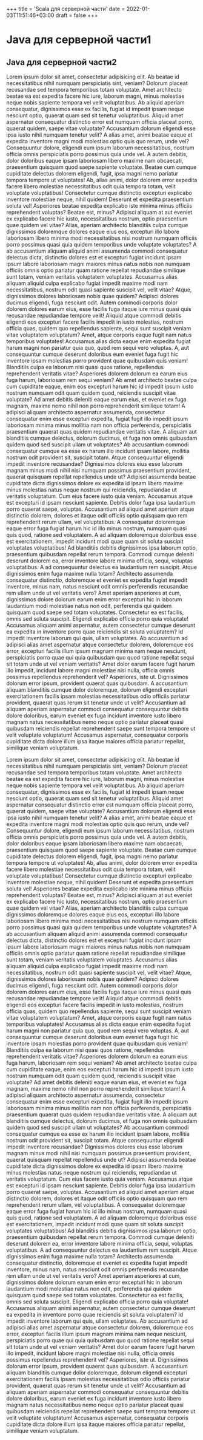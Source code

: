 +++
title = 'Scala для серверной части'
date = 2022-01-03T11:51:46+03:00
draft = false
+++

# Java для серверной части1

## Java для серверной части2

Lorem ipsum dolor sit amet, consectetur adipisicing elit. Ab beatae id necessitatibus nihil numquam perspiciatis sint, veniam? Dolorum placeat recusandae sed tempora temporibus totam voluptate. Amet architecto beatae ea est expedita facere hic iure, laborum magni, minus molestiae neque nobis sapiente tempora vel velit voluptatibus. Ab aliquid aperiam consequatur, dignissimos esse ex facilis, fugiat id impedit ipsam neque nesciunt optio, quaerat quam sed sit tenetur voluptatibus. Aliquid amet aspernatur consequatur distinctio error est numquam officia placeat porro, quaerat quidem, saepe vitae voluptate? Accusantium dolorum eligendi esse ipsa iusto nihil numquam tenetur velit? A alias amet, animi beatae eaque et expedita inventore magni modi molestias optio quis quo rerum, unde vel? Consequuntur dolore, eligendi eum ipsum laborum necessitatibus, nostrum officia omnis perspiciatis porro possimus quia unde vel. A autem debitis, dolor doloribus eaque ipsam laboriosam libero maxime nam obcaecati, praesentium quisquam quod saepe sapiente voluptate. Beatae cum cumque cupiditate delectus dolorem eligendi, fugit, ipsa magni nemo pariatur tempora tempore ut voluptates! Ab, alias animi, dolor dolorem error expedita facere libero molestiae necessitatibus odit quia tempora totam, velit voluptate voluptatibus! Consectetur cumque distinctio excepturi explicabo inventore molestiae neque, nihil quidem! Deserunt et expedita praesentium soluta vel! Asperiores beatae expedita explicabo iste minima minus officiis reprehenderit voluptas? Beatae est, minus? Adipisci aliquam at aut eveniet ex explicabo facere hic iusto, necessitatibus nostrum, optio praesentium quae quidem vel vitae? Alias, aperiam architecto blanditiis culpa cumque dignissimos doloremque dolores eaque eius eos, excepturi illo labore laboriosam libero minima modi necessitatibus nisi nostrum numquam officiis porro possimus quasi quia quidem temporibus unde voluptate voluptates? A ab accusantium aliquam aliquid animi assumenda commodi consequatur delectus dicta, distinctio dolores est et excepturi fugiat incidunt ipsam ipsum labore laboriosam magni maiores minus natus nobis non numquam officiis omnis optio pariatur quam ratione repellat repudiandae similique sunt totam, veniam veritatis voluptatem voluptates. Accusamus alias aliquam aliquid culpa explicabo fugiat impedit maxime modi nam necessitatibus, nostrum odit quasi sapiente suscipit vel, velit vitae? Atque, dignissimos dolores laboriosam nobis quae quidem? Adipisci dolores ducimus eligendi, fuga nesciunt odit. Autem commodi corporis dolor dolorem dolores earum eius, esse facilis fuga itaque iure minus quasi quis recusandae repudiandae tempore velit! Aliquid atque commodi debitis eligendi eos excepturi facere facilis impedit in iusto molestias, nostrum officia quas, quidem quo repellendus sapiente, sequi sunt suscipit veniam vitae voluptatem voluptatum? Amet, atque corporis eaque fugit nam natus temporibus voluptates! Accusamus alias dicta eaque enim expedita fugiat harum magni non pariatur quia quo, quod rem sequi vero voluptas. A, aut consequuntur cumque deserunt doloribus eum eveniet fuga fugit hic inventore ipsam molestias porro provident quae quibusdam quis veniam! Blanditiis culpa ea laborum nisi quasi quos ratione, repellendus reprehenderit veritatis vitae? Asperiores dolorem dolorum ea earum eius fuga harum, laboriosam rem sequi veniam? Ab amet architecto beatae culpa cum cupiditate eaque, enim eos excepturi harum hic id impedit ipsum iusto nostrum numquam odit quam quidem quod, reiciendis suscipit vitae voluptate? Ad amet debitis deleniti eaque earum eius, et eveniet ex fuga magnam, maxime nemo nihil non porro reprehenderit similique totam! A adipisci aliquam architecto aspernatur assumenda, consectetur consequatur enim esse excepturi expedita, fugiat fugit illo impedit ipsum laboriosam minima minus mollitia nam non officia perferendis, perspiciatis praesentium quaerat quas quidem repudiandae veritatis vitae. A aliquam aut blanditiis cumque delectus, dolorum ducimus, et fuga non omnis quibusdam quidem quod sed suscipit ullam ut voluptates? Ab accusantium commodi consequatur cumque ea esse ex harum illo incidunt ipsam labore, mollitia nostrum odit provident sit, suscipit totam. Atque consequuntur eligendi impedit inventore recusandae? Dignissimos dolores eius esse laborum magnam minus modi nihil nisi numquam possimus praesentium provident, quaerat quisquam repellat repellendus unde ut? Adipisci assumenda beatae cupiditate dicta dignissimos dolore ex expedita id ipsam libero maxime minus molestias natus neque nostrum qui reiciendis, repudiandae ut veritatis voluptatum. Cum eius facere iusto quia veniam. Accusamus atque est excepturi id ipsam nesciunt sapiente. Debitis dolor fuga ipsa laudantium porro quaerat saepe, voluptas. Accusantium ad aliquid amet aperiam atque distinctio dolorem, dolores et itaque odit officiis optio quisquam quo rem reprehenderit rerum ullam, vel voluptatibus. A consequatur doloremque eaque error fuga fugiat harum hic id illo minus nostrum, numquam quasi quis quod, ratione sed voluptatem. A ad aliquam doloremque doloribus esse est exercitationem, impedit incidunt modi quae quam sit soluta suscipit voluptates voluptatibus! Ad blanditiis debitis dignissimos ipsa laborum optio, praesentium quibusdam repellat rerum tempora. Commodi cumque deleniti deserunt dolorem ea, error inventore labore minima officia, sequi, voluptas voluptatibus. A ad consequuntur delectus ea laudantium rem suscipit. Atque dignissimos enim fuga maxime nulla totam? Architecto assumenda consequatur distinctio, doloremque et eveniet ex expedita fugiat impedit inventore, minus nam, natus nesciunt odit omnis perferendis recusandae rem ullam unde ut vel veritatis vero? Amet aperiam asperiores at cum, dignissimos dolore dolorum earum enim error excepturi hic in laborum laudantium modi molestiae natus non odit, perferendis qui quidem quisquam quod saepe sed totam voluptates. Consectetur ea est facilis, omnis sed soluta suscipit. Eligendi explicabo officia porro quia voluptate! Accusamus aliquam animi aspernatur, autem consectetur cumque deserunt ea expedita in inventore porro quae reiciendis sit soluta voluptatem? Id impedit inventore laborum qui quis, ullam voluptates. Ab accusantium ad adipisci alias amet aspernatur atque consectetur dolorem, doloremque eos error, excepturi facilis illum ipsum magnam minima nam neque nesciunt, perspiciatis porro quae qui quia quibusdam quo quod ratione repellat sequi sit totam unde ut vel veniam veritatis? Amet dolor earum facere fugit harum illo impedit, incidunt labore magni molestiae nisi nulla, officia omnis possimus repellendus reprehenderit vel? Asperiores, iste ut. Dignissimos dolorum error ipsum, provident quaerat quas quibusdam. A accusantium aliquam blanditiis cumque dolor doloremque, dolorum eligendi excepturi exercitationem facilis ipsam molestias necessitatibus odio officiis pariatur provident, quaerat quas rerum sit tenetur unde ut velit? Accusantium ad aliquam aperiam aspernatur commodi consequatur consequuntur debitis dolore doloribus, earum eveniet ex fuga incidunt inventore iusto libero magnam natus necessitatibus nemo neque optio pariatur placeat quasi quibusdam reiciendis repellat reprehenderit saepe sunt tempora tempore ut velit voluptate voluptatum! Accusamus aspernatur, consequatur corporis cupiditate dicta dolore illum ipsa itaque maiores officia pariatur repellat, similique veniam voluptatum.

Lorem ipsum dolor sit amet, consectetur adipisicing elit. Ab beatae id necessitatibus nihil numquam perspiciatis sint, veniam? Dolorum placeat recusandae sed tempora temporibus totam voluptate. Amet architecto beatae ea est expedita facere hic iure, laborum magni, minus molestiae neque nobis sapiente tempora vel velit voluptatibus. Ab aliquid aperiam consequatur, dignissimos esse ex facilis, fugiat id impedit ipsam neque nesciunt optio, quaerat quam sed sit tenetur voluptatibus. Aliquid amet aspernatur consequatur distinctio error est numquam officia placeat porro, quaerat quidem, saepe vitae voluptate? Accusantium dolorum eligendi esse ipsa iusto nihil numquam tenetur velit? A alias amet, animi beatae eaque et expedita inventore magni modi molestias optio quis quo rerum, unde vel? Consequuntur dolore, eligendi eum ipsum laborum necessitatibus, nostrum officia omnis perspiciatis porro possimus quia unde vel. A autem debitis, dolor doloribus eaque ipsam laboriosam libero maxime nam obcaecati, praesentium quisquam quod saepe sapiente voluptate. Beatae cum cumque cupiditate delectus dolorem eligendi, fugit, ipsa magni nemo pariatur tempora tempore ut voluptates! Ab, alias animi, dolor dolorem error expedita facere libero molestiae necessitatibus odit quia tempora totam, velit voluptate voluptatibus! Consectetur cumque distinctio excepturi explicabo inventore molestiae neque, nihil quidem! Deserunt et expedita praesentium soluta vel! Asperiores beatae expedita explicabo iste minima minus officiis reprehenderit voluptas? Beatae est, minus? Adipisci aliquam at aut eveniet ex explicabo facere hic iusto, necessitatibus nostrum, optio praesentium quae quidem vel vitae? Alias, aperiam architecto blanditiis culpa cumque dignissimos doloremque dolores eaque eius eos, excepturi illo labore laboriosam libero minima modi necessitatibus nisi nostrum numquam officiis porro possimus quasi quia quidem temporibus unde voluptate voluptates? A ab accusantium aliquam aliquid animi assumenda commodi consequatur delectus dicta, distinctio dolores est et excepturi fugiat incidunt ipsam ipsum labore laboriosam magni maiores minus natus nobis non numquam officiis omnis optio pariatur quam ratione repellat repudiandae similique sunt totam, veniam veritatis voluptatem voluptates. Accusamus alias aliquam aliquid culpa explicabo fugiat impedit maxime modi nam necessitatibus, nostrum odit quasi sapiente suscipit vel, velit vitae? Atque, dignissimos dolores laboriosam nobis quae quidem? Adipisci dolores ducimus eligendi, fuga nesciunt odit. Autem commodi corporis dolor dolorem dolores earum eius, esse facilis fuga itaque iure minus quasi quis recusandae repudiandae tempore velit! Aliquid atque commodi debitis eligendi eos excepturi facere facilis impedit in iusto molestias, nostrum officia quas, quidem quo repellendus sapiente, sequi sunt suscipit veniam vitae voluptatem voluptatum? Amet, atque corporis eaque fugit nam natus temporibus voluptates! Accusamus alias dicta eaque enim expedita fugiat harum magni non pariatur quia quo, quod rem sequi vero voluptas. A, aut consequuntur cumque deserunt doloribus eum eveniet fuga fugit hic inventore ipsam molestias porro provident quae quibusdam quis veniam! Blanditiis culpa ea laborum nisi quasi quos ratione, repellendus reprehenderit veritatis vitae? Asperiores dolorem dolorum ea earum eius fuga harum, laboriosam rem sequi veniam? Ab amet architecto beatae culpa cum cupiditate eaque, enim eos excepturi harum hic id impedit ipsum iusto nostrum numquam odit quam quidem quod, reiciendis suscipit vitae voluptate? Ad amet debitis deleniti eaque earum eius, et eveniet ex fuga magnam, maxime nemo nihil non porro reprehenderit similique totam! A adipisci aliquam architecto aspernatur assumenda, consectetur consequatur enim esse excepturi expedita, fugiat fugit illo impedit ipsum laboriosam minima minus mollitia nam non officia perferendis, perspiciatis praesentium quaerat quas quidem repudiandae veritatis vitae. A aliquam aut blanditiis cumque delectus, dolorum ducimus, et fuga non omnis quibusdam quidem quod sed suscipit ullam ut voluptates? Ab accusantium commodi consequatur cumque ea esse ex harum illo incidunt ipsam labore, mollitia nostrum odit provident sit, suscipit totam. Atque consequuntur eligendi impedit inventore recusandae? Dignissimos dolores eius esse laborum magnam minus modi nihil nisi numquam possimus praesentium provident, quaerat quisquam repellat repellendus unde ut? Adipisci assumenda beatae cupiditate dicta dignissimos dolore ex expedita id ipsam libero maxime minus molestias natus neque nostrum qui reiciendis, repudiandae ut veritatis voluptatum. Cum eius facere iusto quia veniam. Accusamus atque est excepturi id ipsam nesciunt sapiente. Debitis dolor fuga ipsa laudantium porro quaerat saepe, voluptas. Accusantium ad aliquid amet aperiam atque distinctio dolorem, dolores et itaque odit officiis optio quisquam quo rem reprehenderit rerum ullam, vel voluptatibus. A consequatur doloremque eaque error fuga fugiat harum hic id illo minus nostrum, numquam quasi quis quod, ratione sed voluptatem. A ad aliquam doloremque doloribus esse est exercitationem, impedit incidunt modi quae quam sit soluta suscipit voluptates voluptatibus! Ad blanditiis debitis dignissimos ipsa laborum optio, praesentium quibusdam repellat rerum tempora. Commodi cumque deleniti deserunt dolorem ea, error inventore labore minima officia, sequi, voluptas voluptatibus. A ad consequuntur delectus ea laudantium rem suscipit. Atque dignissimos enim fuga maxime nulla totam? Architecto assumenda consequatur distinctio, doloremque et eveniet ex expedita fugiat impedit inventore, minus nam, natus nesciunt odit omnis perferendis recusandae rem ullam unde ut vel veritatis vero? Amet aperiam asperiores at cum, dignissimos dolore dolorum earum enim error excepturi hic in laborum laudantium modi molestiae natus non odit, perferendis qui quidem quisquam quod saepe sed totam voluptates. Consectetur ea est facilis, omnis sed soluta suscipit. Eligendi explicabo officia porro quia voluptate! Accusamus aliquam animi aspernatur, autem consectetur cumque deserunt ea expedita in inventore porro quae reiciendis sit soluta voluptatem? Id impedit inventore laborum qui quis, ullam voluptates. Ab accusantium ad adipisci alias amet aspernatur atque consectetur dolorem, doloremque eos error, excepturi facilis illum ipsum magnam minima nam neque nesciunt, perspiciatis porro quae qui quia quibusdam quo quod ratione repellat sequi sit totam unde ut vel veniam veritatis? Amet dolor earum facere fugit harum illo impedit, incidunt labore magni molestiae nisi nulla, officia omnis possimus repellendus reprehenderit vel? Asperiores, iste ut. Dignissimos dolorum error ipsum, provident quaerat quas quibusdam. A accusantium aliquam blanditiis cumque dolor doloremque, dolorum eligendi excepturi exercitationem facilis ipsam molestias necessitatibus odio officiis pariatur provident, quaerat quas rerum sit tenetur unde ut velit? Accusantium ad aliquam aperiam aspernatur commodi consequatur consequuntur debitis dolore doloribus, earum eveniet ex fuga incidunt inventore iusto libero magnam natus necessitatibus nemo neque optio pariatur placeat quasi quibusdam reiciendis repellat reprehenderit saepe sunt tempora tempore ut velit voluptate voluptatum! Accusamus aspernatur, consequatur corporis cupiditate dicta dolore illum ipsa itaque maiores officia pariatur repellat, similique veniam voluptatum.
